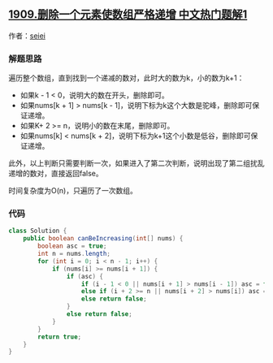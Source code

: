 ## [1909.删除一个元素使数组严格递增 中文热门题解1](https://leetcode.cn/problems/remove-one-element-to-make-the-array-strictly-increasing/solutions/100000/bian-li-yi-bian-shu-zu-zhao-tuo-feng-huo-hvyd)

作者：[seiei](https://leetcode.cn/u/seiei)

### 解题思路

遍历整个数组，直到找到一个递减的数对，此时大的数为k，小的数为k+1：

*   如果k - 1 < 0，说明大的数在开头，删除即可。
*   如果nums[k + 1] > nums[k - 1]，说明下标为k这个大数是驼峰，删除即可保证递增。
*   如果K+ 2 >= n，说明小的数在末尾，删除即可。
*   如果nums[k] < nums[k + 2]，说明下标为k+1这个小数是低谷，删除即可保证递增。

此外，以上判断只需要判断一次，如果进入了第二次判断，说明出现了第二组扰乱递增的数对，直接返回false。

时间复杂度为O(n)，只遍历了一次数组。

### 代码

```java
class Solution {
    public boolean canBeIncreasing(int[] nums) {
        boolean asc = true;
        int n = nums.length;
        for (int i = 0; i < n - 1; i++) {
            if (nums[i] >= nums[i + 1]) {
                if (asc) {
                    if (i - 1 < 0 || nums[i + 1] > nums[i - 1]) asc = false;
                    else if (i + 2 >= n || nums[i + 2] > nums[i]) asc = false;
                    else return false;
                }
                else return false;
            }
        }
        return true;
    }
}
```